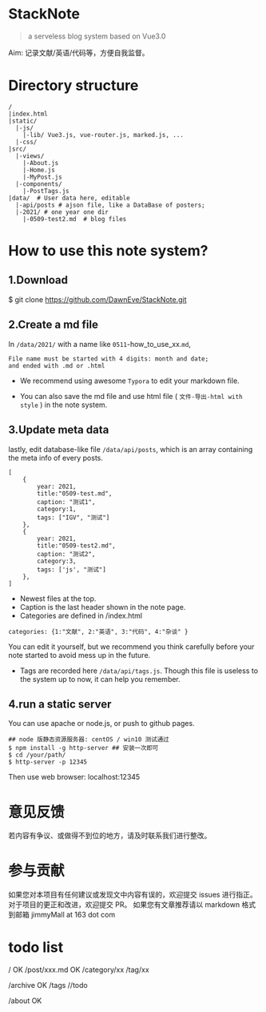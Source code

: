 # StackNote 

> a serveless blog system based on Vue3.0

Aim: 记录文献/英语/代码等，方便自我监督。


# Directory structure
```
/
|index.html
|static/
  |-js/
    |-lib/ Vue3.js, vue-router.js, marked.js, ...
  |-css/
|src/
  |-views/
    |-About.js
    |-Home.js
    |-MyPost.js
  |-components/
    |-PostTags.js
|data/  # User data here, editable
  |-api/posts # ajson file, like a DataBase of posters;
  |-2021/ # one year one dir
    |-0509-test2.md  # blog files
```




# How to use this note system?

## 1.Download

$ git clone https://github.com/DawnEve/StackNote.git

## 2.Create a md file

In `/data/2021/` with a name like `0511`-how_to_use_xx.`md`,

    File name must be started with 4 digits: month and date;
    and ended with .md or .html


- We recommend using awesome `Typora` to edit your markdown file.

- You can also save the md file and use html file ( `文件-导出-html with style` ) in the note system.

  

## 3.Update meta data

lastly, edit database-like file  `/data/api/posts`, which is an array containing the meta info of every posts.

```
[
	{
		year: 2021,
		title:"0509-test.md",
		caption: "测试1",
		category:1,
		tags: ["IGV", "测试"]
	},
	{
		year: 2021,
		title:"0509-test2.md",
		caption: "测试2",
		category:3,
		tags: ['js', "测试"]
	},
]
```

- Newest files at the top.
- Caption is the last header shown in the note page.
- Categories are defined in /index.html 

```
categories: {1:"文献", 2:"英语", 3:"代码", 4:"杂谈" }
```

You can edit it yourself, but we recommend you think carefully before your note started to avoid mess up in the future.

- Tags are recorded here `/data/api/tags.js`. Though this file is useless to the system up to now, it can help you remember.

## 4.run a static server

You can use apache or node.js, or push to github pages.

```
## node 版静态资源服务器: centOS / win10 测试通过
$ npm install -g http-server ## 安装一次即可
$ cd /your/path/
$ http-server -p 12345
```

Then use web browser: localhost:12345



# 意见反馈

若内容有争议、或做得不到位的地方，请及时联系我们进行整改。


# 参与贡献

如果您对本项目有任何建议或发现文中内容有误的，欢迎提交 issues 进行指正。
对于项目的更正和改进，欢迎提交 PR。
如果您有文章推荐请以 markdown 格式到邮箱 jimmyMall at 163 dot com



# todo list

/  OK
	/post/xxx.md OK
	/category/xx
	/tag/xx

/archive OK
/tags //todo

/about OK

